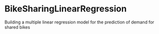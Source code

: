 # BikeSharingLinearRegression
Building a multiple linear regression model for the prediction of demand for shared bikes

